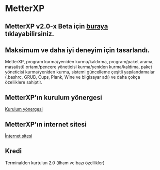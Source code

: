# MetterXP
## MetterXP v2.0-x Beta için [buraya](https://github.com/MuKonqi/metterxp/tree/beta) tıklayabilirsiniz.
## Maksimum ve daha iyi deneyim için tasarlandı.
MetterXP, program kurma/yeniden kurma/kaldırma, program/paket arama, masaüstü ortamı/pencere yöneticisi kurma/yeniden kurma/kaldıma, paket yöneticisi kurma/yeniden kurma, sistemi güncelleme çeşitli yapılandırmalar (.bashrc, GRUB, Cups, Plank, Wine ve bilgisayar adı) ve daha çokça özelliklere sahiptir.

## MetterXP'ın kurulum yönergesi
[Kurulum yönergesi](https://mukonqi.github.io/metterxp/kurulum.html)

## MetterXP'ın internet sitesi
[İnternet sitesi](https://mukonqi.github.io/metterxp)

## Kredi
Terminalden kurtulun 2.0 (ilham ve bazı özellikler)
